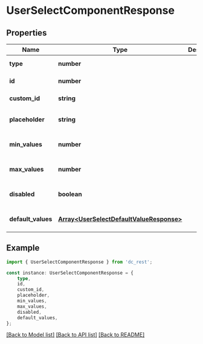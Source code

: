 # UserSelectComponentResponse


## Properties

Name | Type | Description | Notes
------------ | ------------- | ------------- | -------------
**type** | **number** |  | [default to undefined]
**id** | **number** |  | [default to undefined]
**custom_id** | **string** |  | [default to undefined]
**placeholder** | **string** |  | [optional] [default to undefined]
**min_values** | **number** |  | [optional] [default to undefined]
**max_values** | **number** |  | [optional] [default to undefined]
**disabled** | **boolean** |  | [optional] [default to undefined]
**default_values** | [**Array&lt;UserSelectDefaultValueResponse&gt;**](UserSelectDefaultValueResponse.md) |  | [optional] [default to undefined]

## Example

```typescript
import { UserSelectComponentResponse } from 'dc_rest';

const instance: UserSelectComponentResponse = {
    type,
    id,
    custom_id,
    placeholder,
    min_values,
    max_values,
    disabled,
    default_values,
};
```

[[Back to Model list]](../README.md#documentation-for-models) [[Back to API list]](../README.md#documentation-for-api-endpoints) [[Back to README]](../README.md)
